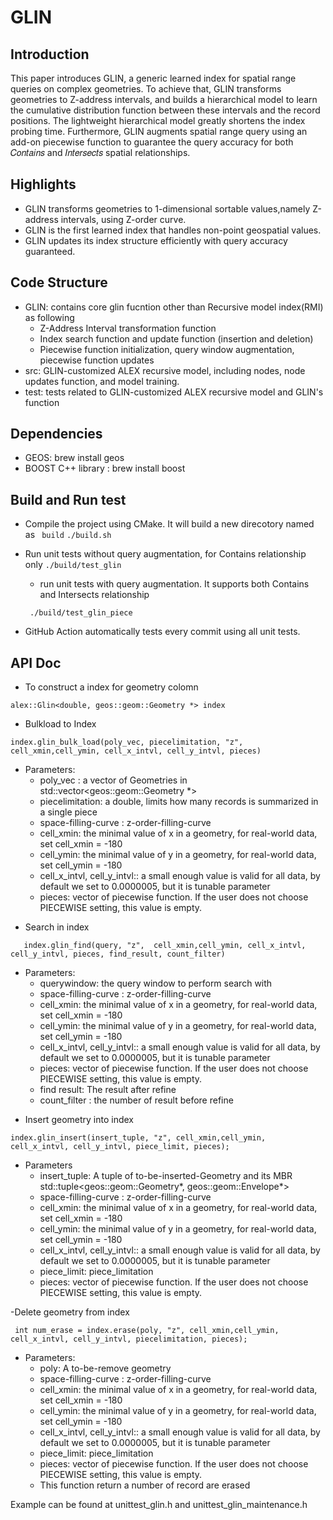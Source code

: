 # GLIN

## Introduction
This paper introduces GLIN, a generic learned index for spatial range queries on complex geometries. To achieve that, GLIN transforms geometries to Z-address intervals, and builds a hierarchical model to learn the cumulative distribution function between these intervals and the record positions. The lightweight hierarchical model greatly shortens the index probing time. Furthermore, GLIN augments spatial range query using an add-on piecewise function to guarantee the query accuracy for both 𝐶𝑜𝑛𝑡𝑎𝑖𝑛𝑠 and 𝐼𝑛𝑡𝑒𝑟𝑠𝑒𝑐𝑡𝑠 spatial relationships.

## Highlights
- GLIN transforms geometries to 1-dimensional sortable values,namely Z-address intervals, using Z-order curve.
- GLIN is the first learned index that handles non-point geospatial values.
- GLIN updates its index structure efficiently with query accuracy guaranteed.

## Code Structure
- GLIN: contains core glin fucntion other than Recursive model index(RMI) as following
  - Z-Address Interval transformation function
  - Index search function and update function (insertion and deletion)
  - Piecewise function initialization, query window augmentation, piecewise function updates
- src: GLIN-customized ALEX recursive model, including nodes, node updates function, and model training.
- test: tests related to GLIN-customized ALEX recursive model and GLIN's function

## Dependencies 
- GEOS: brew install geos
- BOOST C++ library : brew install boost

## Build and Run test
- Compile the project using CMake. It will build a new direcotory named as ``` build```
  ```./build.sh ```
- Run unit tests without query augmentation, for Contains relationship only
 ``` ./build/test_glin ```
  - run unit tests with query augmentation. It supports both Contains and Intersects relationship
  
  ``` ./build/test_glin_piece```
- GitHub Action automatically tests every commit using all unit tests.

## API Doc
- To construct a index for geometry colomn 

 ```alex::Glin<double, geos::geom::Geometry *> index```
 - Bulkload to Index

```index.glin_bulk_load(poly_vec, piecelimitation, "z", cell_xmin,cell_ymin, cell_x_intvl, cell_y_intvl, pieces)```

- Parameters:
  - poly_vec : a vector of Geometries in std::vector<geos::geom::Geometry *>
  - piecelimitation: a double, limits how many records is summarized in a single piece
  - space-filling-curve : z-order-filling-curve
  - cell_xmin: the minimal value of x in a geometry, for real-world data, set cell_xmin = -180
  - cell_ymin: the minimal value of y in a geometry, for real-world data, set cell_ymin = -180
  - cell_x_intvl, cell_y_intvl:: a small enough value is valid for all data, by default we set to 0.0000005, but it is tunable parameter
  - pieces: vector of piecewise function. If the user does not choose PIECEWISE setting, this value is empty.

* Search in index

`   index.glin_find(query, "z",  cell_xmin,cell_ymin, cell_x_intvl, cell_y_intvl, pieces, find_result, count_filter)`
* Parameters:
    * querywindow: the query window to perform search with
    * space-filling-curve :  z-order-filling-curve
    * cell_xmin:  the minimal value of x in a geometry, for real-world data, set cell_xmin = -180
    * cell_ymin:  the minimal value of y in a geometry, for real-world data, set cell_ymin = -180
    * cell_x_intvl, cell_y_intvl:: a small enough value is valid for all data, by default we set to 0.0000005, but it is tunable parameter
    * pieces: vector of piecewise function. If the user does not choose PIECEWISE setting, this value is empty.
    * find result:  The result after refine
    * count_filter :  the number of result before refine


- Insert geometry into index

```index.glin_insert(insert_tuple, "z", cell_xmin,cell_ymin, cell_x_intvl, cell_y_intvl, piece_limit, pieces);```

 - Parameters
   - insert_tuple:  A tuple of to-be-inserted-Geometry and its MBR  std::tuple<geos::geom::Geometry*, geos::geom::Envelope*>
   - space-filling-curve :  z-order-filling-curve
   - cell_xmin:  the minimal value of x in a geometry, for real-world data, set cell_xmin = -180
   - cell_ymin:  the minimal value of y in a geometry, for real-world data, set cell_ymin = -180
   - cell_x_intvl, cell_y_intvl:: a small enough value is valid for all data, by default we set to 0.0000005, but it is tunable parameter
   - piece_limit: piece_limitation
   - pieces: vector of piecewise function. If the user does not choose PIECEWISE setting, this value is empty.


-Delete geometry from index

  ` int num_erase = index.erase(poly, "z", cell_xmin,cell_ymin, cell_x_intvl, cell_y_intvl, piecelimitation, pieces);`
    
* Parameters:
  * poly:  A to-be-remove geometry
  * space-filling-curve :  z-order-filling-curve
  * cell_xmin:  the minimal value of x in a geometry, for real-world data, set cell_xmin = -180
  * cell_ymin:  the minimal value of y in a geometry, for real-world data, set cell_ymin = -180
  * cell_x_intvl, cell_y_intvl:: a small enough value is valid for all data, by default we set to 0.0000005, but it is tunable parameter
  * piece_limit: piece_limitation
  * pieces: vector of piecewise function. If the user does not choose PIECEWISE setting, this value is empty.
  * This function return a number of record are erased

Example can be found at unittest_glin.h and unittest_glin_maintenance.h

